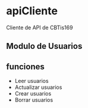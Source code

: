 # apiCliente
Cliente de API de CBTis169

## Modulo de Usuarios

funciones
---------------
* Leer usuarios
* Actualizar usuarios
* Crear usuarios
* Borrar usuarios
